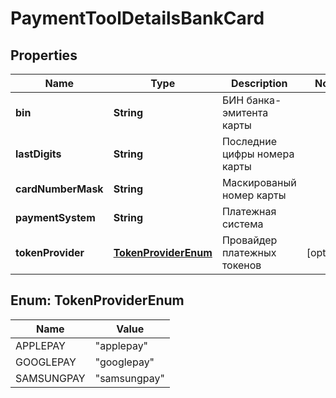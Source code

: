 # PaymentToolDetailsBankCard

## Properties
Name | Type | Description | Notes
------------ | ------------- | ------------- | -------------
**bin** | **String** | БИН банка-эмитента карты | 
**lastDigits** | **String** | Последние цифры номера карты | 
**cardNumberMask** | **String** | Маскированый номер карты | 
**paymentSystem** | **String** | Платежная система | 
**tokenProvider** | [**TokenProviderEnum**](#TokenProviderEnum) | Провайдер платежных токенов |  [optional]

<a name="TokenProviderEnum"></a>
## Enum: TokenProviderEnum
Name | Value
---- | -----
APPLEPAY | &quot;applepay&quot;
GOOGLEPAY | &quot;googlepay&quot;
SAMSUNGPAY | &quot;samsungpay&quot;
